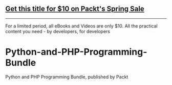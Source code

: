 ## [Get this title for $10 on Packt's Spring Sale](https://www.packt.com/V15588?utm_source=github&utm_medium=packt-github-repo&utm_campaign=spring_10_dollar_2022)
-----
For a limited period, all eBooks and Videos are only $10. All the practical content you need \- by developers, for developers

# Python-and-PHP-Programming-Bundle
Python and PHP Programming Bundle, published by Packt
